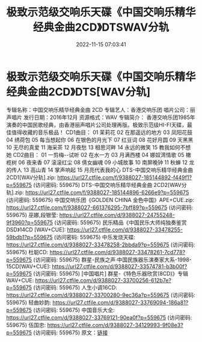 ﻿---
title: 极致示范级交响乐天碟《中国交响乐精华经典金曲2CD》DTSWAV分轨
date: 2022-11-15 07:03:41
categories: 古典音乐、新世纪、纯音雅乐
tags: 纯音雅乐
---
# 极致示范级交响乐天碟《中国交响乐精华经典金曲2CD》DTS[WAV分轨]

专辑名称：中国交响乐精华经典金曲 2CD
专辑艺人：香港交响乐团
唱片公司：丽声唱片
发行日期：2016年12月
资源格式：WAV
专辑简介：
香港交响乐团1985年演奏的中国民歌经典，由香港丽声唱片公司处理再版。极致示范级HI-FI天碟，最佳值得收藏的音乐极品！
CD1曲目：
01 茉莉花
02 在那遥远的地方
03 凤阳花鼓
04 绣荷包
05 每当想起你
06 在银色的月光下
07 红豆词
08 花好月圆
09 天黑黑
10 无尽的真爱
11 海采茶
12 月夜愁
13 相思河畔
14 永远的微笑
15 教我如何不想她
CD2曲目：
01 一剪梅--试听
02 在水一方
03 月满西楼
04 娜奴湾情歌
05 橄榄树
06 夜来香
07 滚滚红尘
08 倩女幽魂
09 小城故事
10 南屏晚钟
11 秋蝉
12 龙的传人
13 高山青
14 掌声响起
15 月亮代表我的心
DTS-中国交响乐精华经典金曲 2CD1[WAV分轨].zip: https://url27.ctfile.com/f/9388027-185144892-f449f1?p=559675
(访问密码: 559675)
DTS-中国交响乐精华经典金曲 2CD2[WAV分轨].zip: https://url27.ctfile.com/f/9388027-185144896-6266e9?p=559675
(访问密码: 559675)
中国交响乐团《GOLDEN CHINA 金色中国》APE+CUE.zip: https://url27.ctfile.com/f/9388027-661376295-7bff89?p=559675
(访问密码: 559675)
巫娜,段银莹: https://url27.ctfile.com/d/9388027-24755248-9f3960?p=559675
(访问密码: 559675)
民乐精品《中国民乐大师纯独奏鉴赏DSD》14CD [WAV+CUE]: https://url27.ctfile.com/d/9388027-33478255-59bdb1?p=559675
(访问密码: 559675)
中乐发烧天碟: https://url27.ctfile.com/d/9388027-33478258-2bbda9?p=559675
(访问密码: 559675)
杜聪CD: https://url27.ctfile.com/d/9388027-33478261-7cd778?p=559675
(访问密码: 559675)
群星-民族之声·中国民族器乐演奏家大系-1998-15CD[WAV+CUE]: https://url27.ctfile.com/d/9388027-33574781-b3b00f?p=559675
(访问密码: 559675)
[中国唱片] 群星-《特色乐器欣赏(8CD)》专辑 WAV+CUE: https://url27.ctfile.com/d/9388027-33700256-612b7e?p=559675
(访问密码: 559675)
人生小调16CD: https://url27.ctfile.com/d/9388027-33700280-9ec36a?p=559675
(访问密码: 559675)
轻曲妙韵: https://url27.ctfile.com/d/9388027-33769094-186a81?p=559675
(访问密码: 559675)
中国音乐大全: https://url27.ctfile.com/d/9388027-33769121-90ea0f?p=559675
(访问密码: 559675)
伍国忠: https://url27.ctfile.com/d/9388027-34129993-9f08e3?p=559675
(访问密码: 559675)
原文：[链接](https://blog.sina.com.cn/s/blog_1647c7e760103108g.html)